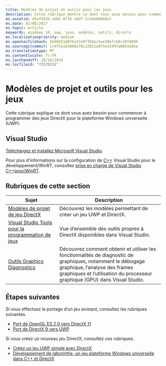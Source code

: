```yaml
---
title: Modèles de projet et outils pour les jeux
description: Cette rubrique montre ce dont vous avez besoin pour commencer à programmer des jeux DirectX pour la plateforme Windows universelle (UWP).
ms.assetid: d5afd5d3-ad01-0f16-3ddf-2c4eb86b68a7
ms.date: 02/08/2017
ms.topic: article
keywords: windows 10, uwp, jeux, modèles, outils, directx
ms.localizationpriority: medium
ms.openlocfilehash: 5b8bb51d6fb147e97356ac5ae30bfcb8c19f8d96
ms.sourcegitcommit: cc9f5a16386be78c12821a975e43497a0693abba
ms.translationtype: MT
ms.contentlocale: fr-FR
ms.lasthandoff: 10/18/2019
ms.locfileid: "72578152"
---
```

# <a name="project-templates-and-tools-for-games"></a>Modèles de projet et outils pour les jeux

Cette rubrique explique ce dont vous avez besoin pour commencer à programmer des jeux DirectX pour le plateforme Windows universelle (UWP).

## <a name="visual-studio"></a>Visual Studio

[Téléchargez et installez Microsoft Visual Studio](https://visualstudio.microsoft.com/downloads/).

Pour plus d’informations sur la configuration de [ C++](/windows/uwp/cpp-and-winrt-apis/) Visual Studio pour le développement/WinRT, consultez [prise en charge de Visual Studio C++pour/WinRT](/windows/uwp/cpp-and-winrt-apis/intro-to-using-cpp-with-winrt#visual-studio-support-for-cwinrt-xaml-the-vsix-extension-and-the-nuget-package).

## <a name="topics-in-this-section"></a>Rubriques de cette section

|Sujet|Description|
|-|-|
|[Modèles de projet de jeu DirectX](user-interface.md)|Découvrez les modèles permettant de créer un jeu UWP et DirectX.|
|[Visual Studio Tools pour la programmation de jeux](set-up-visual-studio-for-game-development.md)|Vue d’ensemble des outils propres à DirectX disponibles dans Visual Studio.|
|[Outils Graphics Diagnostics](use-the-directx-runtime-and-visual-studio-graphics-diagnostic-features.md)|Découvrez comment obtenir et utiliser les fonctionnalités de diagnostic de graphiques, notamment le débogage graphique, l’analyse des frames graphiques et l’utilisation du processeur graphique (GPU) dans Visual Studio.|

## <a name="next-steps"></a>Étapes suivantes

Si vous effectuez le portage d’un jeu existant, consultez les rubriques suivantes.

- [Port de OpenGL ES 2,0 vers DirectX 11](port-from-opengl-es-2-0-to-directx-11-1.md)
- [Port de DirectX 9 vers UWP](porting-your-directx-9-game-to-windows-store.md)

Si vous créez un nouveau jeu DirectX, consultez ces rubriques.

- [Créez un jeu UWP simple avec DirectX](tutorial--create-your-first-uwp-directx-game.md)
- [Développement de labyrinthe, un jeu plateforme Windows universelle dans C++ et DirectX](developing-marble-maze-a-windows-store-game-in-cpp-and-directx.md)